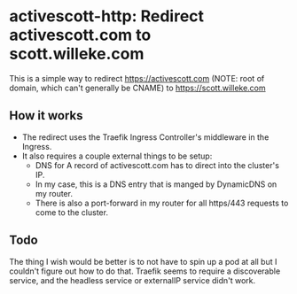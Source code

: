# activescott-http: Redirect activescott.com to scott.willeke.com

This is a simple way to redirect https://activescott.com (NOTE: root of domain, which can't generally be CNAME) to https://scott.willeke.com

## How it works

- The redirect uses the Traefik Ingress Controller's middleware in the Ingress.
- It also requires a couple external things to be setup:
  - DNS for A record of activescott.com has to direct into the cluster's IP.
  - In my case, this is a DNS entry that is manged by DynamicDNS on my router.
  - There is also a port-forward in my router for all https/443 requests to come to the cluster.

## Todo

The thing I wish would be better is to not have to spin up a pod at all but I couldn't figure out how to do that. Traefik seems to require a discoverable service, and the headless service or externalIP service didn't work.

